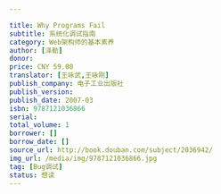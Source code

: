 ```yaml
---

title: Why Programs Fail
subtitle: 系统化调试指南
category: Web架构师的基本素养
author: [泽勒]
donor: 
price: CNY 59.00
translator: [王咏武,王咏刚]
publish_company: 电子工业出版社
publish_version: 
publish_date: 2007-03
isbn: 9787121036866
serial: 
total_volume: 1
borrower: []
borrow_date: []
source_url: http://book.douban.com/subject/2036942/
img_url: /media/img/9787121036866.jpg
tag: [Bug调试]
status: 想读
---
```

